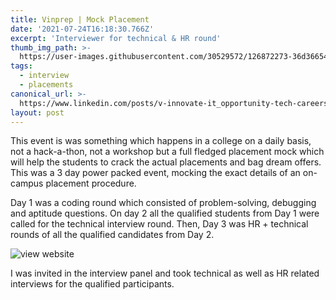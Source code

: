 ```yaml
---
title: Vinprep | Mock Placement
date: '2021-07-24T16:18:30.766Z'
excerpt: 'Interviewer for technical & HR round'
thumb_img_path: >-
  https://user-images.githubusercontent.com/30529572/126872273-36d36654-3cbe-410b-bcb1-9f271a95609d.jpg
tags:
  - interview
  - placements
canonical_url: >-
  https://www.linkedin.com/posts/v-innovate-it_opportunity-tech-careers-activity-6818849023689072640-3nHO
layout: post
---
```


This event is was something which happens in a college on a daily basis, not a hack-a-thon, not a workshop but a full fledged placement mock which will help the students to crack the actual placements and bag dream offers. This was a 3 day power packed event, mocking the exact details of an on-campus placement procedure. 

Day 1 was a coding round which consisted of problem-solving, debugging and aptitude questions. On day 2 all the qualified students from Day 1 were called for the technical interview round. Then, Day 3 was HR + technical rounds of all the qualified candidates from Day 2.


![view website](https://vinprep.vinnovateit.com/)

I was invited in the interview panel and took technical as well as HR related interviews for the qualified participants.
